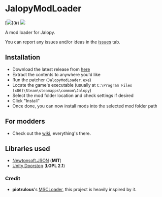 # JalopyModLoader

[![](https://img.shields.io/github/release/theLeaxx/JalopyModLoader.svg?)](#) 
[![](https://img.shields.io/github/license/theLeaxx/JalopyModLoader.svg)](#) 

A mod loader for Jalopy.

You can report any issues and/or ideas in the [issues](https://github.com/theLeaxx/JalopyModLoader/issues) tab.

## Installation
* Download the latest release from [here](https://github.com/theLeaxx/JalopyModLoader/releases)
* Extract the contents to anywhere you'd like
* Run the patcher (`JalopyModLoader.exe`)
* Locate the game's executable (usually at `C:\Program Files (x86)\Steam\steamapps\common\Jalopy`)
* Select the mod folder location and check settings if desired
* Click "Install"
* Once done, you can now install mods into the selected mod folder path

## For modders
* Check out the [wiki](https://github.com/theLeaxx/JalopyModLoader/wiki), everything's there.

## Libraries used
* [Newtonsoft.JSON](https://github.com/JamesNK/Newtonsoft.Json) (**MIT**)
* [Unity Doorstop](https://github.com/NeighTools/UnityDoorstop) (**LGPL 2.1**)

### Credit
* **piotrulous**'s [MSCLoader](https://github.com/piotrulos/MSCModLoader), this project is heavily inspired by it.

